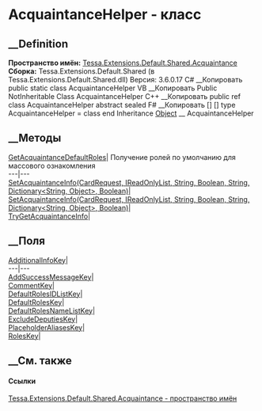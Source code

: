# AcquaintanceHelper - класс
##  __Definition
 **Пространство имён:**
[Tessa.Extensions.Default.Shared.Acquaintance](N_Tessa_Extensions_Default_Shared_Acquaintance.htm)  
 **Сборка:** Tessa.Extensions.Default.Shared (в
Tessa.Extensions.Default.Shared.dll) Версия: 3.6.0.17
C# __Копировать
     public static class AcquaintanceHelper
VB __Копировать
     Public NotInheritable Class AcquaintanceHelper
C++ __Копировать
     public ref class AcquaintanceHelper abstract sealed
F# __Копировать
     [<AbstractClassAttribute>]
    [<SealedAttribute>]
    type AcquaintanceHelper = class end
Inheritance
    [Object](https://learn.microsoft.com/dotnet/api/system.object) __ AcquaintanceHelper
##  __Методы
[GetAcquaintanceDefaultRoles](M_Tessa_Extensions_Default_Shared_Acquaintance_AcquaintanceHelper_GetAcquaintanceDefaultRoles.htm)|
Получение ролей по умолчанию для массового ознакомления  
---|---  
[SetAcquaintanceInfo(CardRequest, IReadOnlyList<Guid>, String, Boolean,
String, Dictionary<String, Object>,
Boolean)](M_Tessa_Extensions_Default_Shared_Acquaintance_AcquaintanceHelper_SetAcquaintanceInfo.htm)|  
[SetAcquaintanceInfo(CardRequest, IReadOnlyList<String>, String, Boolean,
String, Dictionary<String, Object>,
Boolean)](M_Tessa_Extensions_Default_Shared_Acquaintance_AcquaintanceHelper_SetAcquaintanceInfo_1.htm)|  
[TryGetAcquaintanceInfo](M_Tessa_Extensions_Default_Shared_Acquaintance_AcquaintanceHelper_TryGetAcquaintanceInfo.htm)|  
## __Поля
[AdditionalInfoKey](F_Tessa_Extensions_Default_Shared_Acquaintance_AcquaintanceHelper_AdditionalInfoKey.htm)|  
---|---  
[AddSuccessMessageKey](F_Tessa_Extensions_Default_Shared_Acquaintance_AcquaintanceHelper_AddSuccessMessageKey.htm)|  
[CommentKey](F_Tessa_Extensions_Default_Shared_Acquaintance_AcquaintanceHelper_CommentKey.htm)|  
[DefaultRolesIDListKey](F_Tessa_Extensions_Default_Shared_Acquaintance_AcquaintanceHelper_DefaultRolesIDListKey.htm)|  
[DefaultRolesKey](F_Tessa_Extensions_Default_Shared_Acquaintance_AcquaintanceHelper_DefaultRolesKey.htm)|  
[DefaultRolesNameListKey](F_Tessa_Extensions_Default_Shared_Acquaintance_AcquaintanceHelper_DefaultRolesNameListKey.htm)|  
[ExcludeDeputiesKey](F_Tessa_Extensions_Default_Shared_Acquaintance_AcquaintanceHelper_ExcludeDeputiesKey.htm)|  
[PlaceholderAliasesKey](F_Tessa_Extensions_Default_Shared_Acquaintance_AcquaintanceHelper_PlaceholderAliasesKey.htm)|  
[RolesKey](F_Tessa_Extensions_Default_Shared_Acquaintance_AcquaintanceHelper_RolesKey.htm)|  
## __См. также
#### Ссылки
[Tessa.Extensions.Default.Shared.Acquaintance - пространство
имён](N_Tessa_Extensions_Default_Shared_Acquaintance.htm)
